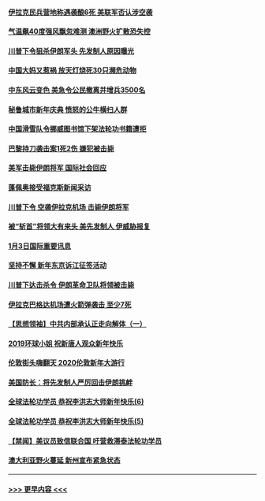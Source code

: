 #### [伊拉克民兵营地称遇袭酿6死 美联军否认涉空袭](../pages/prog202/a102745093.md?t=01042011) 
#### [气温飙40度强风飘忽难测 澳洲野火扩散恐失控](../pages/prog202/a102744951.md?t=01042011) 
#### [川普下令狙杀伊朗军头 先发制人原因曝光](../pages/prog202/a102744900.md?t=01042011) 
#### [中国大妈又惹祸 放天灯烧死30只濒危动物](../pages/prog202/a102744899.md?t=01042011) 
#### [中东风云变色 美急令公民撤离并增兵3500名](../pages/prog202/a102744827.md?t=01042011) 
#### [秘鲁城市新年庆典 愤怒的公牛横扫人群](../pages/prog202/a102744618.md?t=01042011) 
#### [中国滑雪队令挪威图书馆下架法轮功书籍遭拒](../pages/prog202/a102744639.md?t=01042011) 
#### [巴黎持刀袭击案1死2伤 嫌犯被击毙](../pages/prog202/a102744566.md?t=01042011) 
#### [美军击毙伊朗将军 国际社会回应](../pages/prog202/a102744485.md?t=01042011) 
#### [蓬佩奥接受福克斯新闻采访](../pages/prog202/a102744480.md?t=01042011) 
#### [川普下令 空袭伊拉克机场 击毙伊朗将军](../pages/prog202/a102744470.md?t=01042011) 
#### [被“斩首”将领大有来头 美先发制人 伊威胁报复](../pages/prog202/a102744454.md?t=01042011) 
#### [1月3日国际重要讯息](../pages/prog202/a102744301.md?t=01042011) 
#### [坚持不懈 新年东京诉江征签活动](../pages/prog202/a102744303.md?t=01042011) 
#### [川普下达击杀令 伊朗革命卫队将领被击毙](../pages/prog202/a102741911.md?t=01042011) 
#### [伊拉克巴格达机场遭火箭弹袭击 至少7死](../pages/prog202/a102744115.md?t=01042011) 
#### [【思想领袖】中共内部承认正走向解体（一）](../pages/prog202/a102744097.md?t=01042011) 
#### [2019环球小姐 祝新唐人观众新年快乐](../pages/prog202/a102744043.md?t=01042011) 
#### [伦敦街头嗨翻天 2020伦敦新年大游行](../pages/prog202/a102743925.md?t=01042011) 
#### [美国防长：将先发制人严厉回击伊朗挑衅](../pages/prog202/a102743930.md?t=01042011) 
#### [全球法轮功学员 恭祝李洪志大师新年快乐(6)](../pages/prog202/a102743899.md?t=01042011) 
#### [全球法轮功学员 恭祝李洪志大师新年快乐(5)](../pages/prog202/a102743766.md?t=01042011) 
#### [【禁闻】美议员致信联合国 吁营救滞泰法轮功学员](../pages/prog202/a102743781.md?t=01042011) 
#### [澳大利亚野火蔓延 新州宣布紧急状态](../pages/prog202/a102743681.md?t=01042011) 

----
#### [ >>> 更早内容 <<< ](../indexes/prog202-earlier.md)
